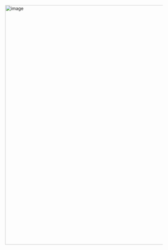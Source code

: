 <img width="1366" height="768" alt="image" src="https://github.com/user-attachments/assets/cdcd2b53-f733-4244-9e1a-fe8553d7e811" />
